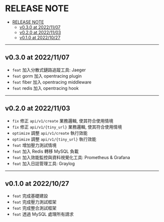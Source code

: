 # RELEASE NOTE

- [RELEASE NOTE](#release-note)
  - [v0.3.0 at 2022/11/07](#v030-at-20221107)
  - [v0.2.0 at 2022/11/03](#v020-at-20221103)
  - [v0.1.0 at 2022/10/27](#v010-at-20221027)

---

## v0.3.0 at 2022/11/07

- `feat` 加入分散式鏈路追蹤工具: Jaeger
- `feat` gorm 加入 opentracing plugin
- `feat` fiber 加入 opentracing middleware
- `feat` redis 加入 opentracing hook

---

## v0.2.0 at 2022/11/03

- `fix` 修正 `api/v1/create` 業務邏輯, 使其符合使用情境
- `fix` 修正 `api/v1/{tiny_url}` 業務邏輯, 使其符合使用情境
- `optimize` 調整 `api/v1/create` 執行效能
- `optimize` 調整 `api/v1/{tiny_url}` 執行效能
- `feat` 增加壓力測試情境
- `feat` 加入 Redis 轉移 MySQL 負載
- `feat` 加入效能監控與資料視覺化工具: Prometheus & Grafana
- `feat` 加入日誌管理工具: Graylog

---

## v0.1.0 at 2022/10/27

- `feat` 完成基礎建設
- `feat` 完成壓力測試框架
- `feat` 完成整合測試框架
- `feat` 透過 MySQL 處理所有請求
